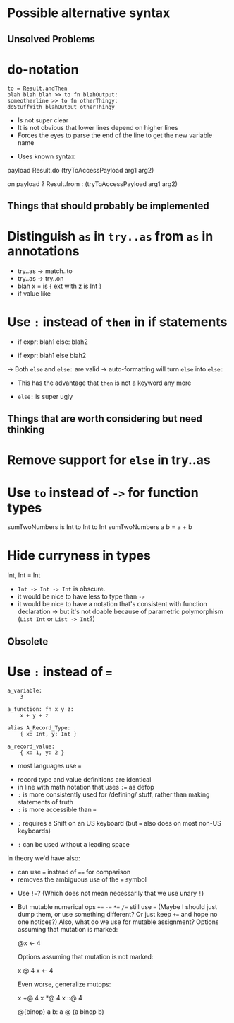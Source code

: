 Possible alternative syntax
===========================


Unsolved Problems
-----------------

# do-notation

    to = Result.andThen
    blah blah blah >> to fn blahOutput:
    someotherline >> to fn otherThingy:
    doStuffWith blahOutput otherThingy

  - Is not super clear
  - It is not obvious that lower lines depend on higher lines
  - Forces the eyes to parse the end of the line to get the new variable name
  + Uses known syntax


  payload Result.do (tryToAccessPayload arg1 arg2)

  on payload ? Result.from : (tryToAccessPayload arg1 arg2)








Things that should probably be implemented
------------------------------------------



# Distinguish `as` in `try..as` from `as` in annotations

  * try..as -> match..to
  * try..as -> try..on
  * blah x =
      is { ext with z is Int }
  * if value like



# Use `:` instead of `then` in if statements

  * if expr: blah1 else: blah2

  * if expr: blah1 else blah2

  -> Both `else` and `else:` are valid
  -> auto-formatting will turn `else` into `else:`

  + This has the advantage that `then` is not a keyword any more
  - `else:` is super ugly








Things that are worth considering but need thinking
---------------------------------------------------




# Remove support for `else` in try..as


# Use `to` instead of `->` for function types

sumTwoNumbers is Int to Int to Int
sumTwoNumbers a b =
  a + b




# Hide curryness in types

  Int, Int = Int

* `Int -> Int -> Int` is obscure.
* it would be nice to have less to type than ` -> `
* it would be nice to have a notation that's consistent with function declaration
  -> but it's not doable because of parametric polymorphism (`List Int` or `List -> Int`?)





Obsolete
--------


# Use `:` instead of `=`

    a_variable:
        3

    a_function: fn x y z:
        x + y + z

    alias A_Record_Type:
        { x: Int, y: Int }

    a_record_value:
        { x: 1, y: 2 }

- most languages use `=`
+ record type and value definitions are identical
+ in line with math notation that uses `:=` as defop
+ `:` is more consistently used for /defining/ stuff, rather than making statements of truth
+ `:` is more accessible than `=`
- `:` requires a Shift on an US keyboard (but `=` also does on most non-US keyboards)
+ `:` can be used without a leading space

In theory we'd have also:
+ can use `=` instead of `==` for comparison
+ removes the ambiguous use of the `=` symbol

* Use `!=`? (Which does not mean necessarily that we use unary `!`)

* But mutable numerical ops `+=` `-=` `*=` `/=` still use `=`
(Maybe I should just dump them, or use something different? Or just keep `+=` and hope no one notices?)
Also, what do we use for mutable assignment?
  Options assuming that mutation is marked:

    @x <- 4

  Options assuming that mutation is not marked:

    x @ 4
    x <- 4

  Even worse, generalize mutops:

    x +@ 4
    x *@ 4
    x ::@ 4

    @{binop} a b: a @ (a binop b)
